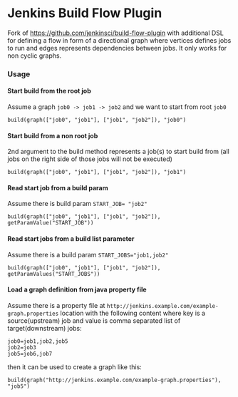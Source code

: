 Jenkins Build Flow Plugin
=========================

Fork of https://github.com/jenkinsci/build-flow-plugin with additional DSL for defining a flow in form of a directional
graph where vertices defines jobs to run and edges represents dependencies between jobs. It only works for non cyclic
graphs.

### Usage

#### Start build from the root job
Assume a graph ```job0 -> job1 -> job2``` and we want to start from root ```job0```
```
build(graph(["job0", "job1"], ["job1", "job2"]), "job0")
```

#### Start build from a non root job
2nd argument to the build method represents a job(s) to start build from (all jobs on the right side of those jobs
will not be executed)
```
build(graph(["job0", "job1"], ["job1", "job2"]), "job1")
```

#### Read start job from a build param
Assume there is build param ```START_JOB= "job2"```
```
build(graph(["job0", "job1"], ["job1", "job2"]), getParamValue("START_JOB"))
```

#### Read start jobs from a build list parameter
Assume there is a build param ```START_JOBS="job1,job2"```
```
build(graph(["job0", "job1"], ["job1", "job2"]), getParamValues("START_JOBS"))
```

#### Load a graph definition from java property file

Assume there is a property file at ```http://jenkins.example.com/example-graph.properties``` location with
the following content where key is a source(upstream) job and value is comma separated list of target(downstream) jobs:

```
job0=job1,job2,job5
job2=job3
job5=job6,job7
```

then it can be used to create a graph like this:

```
build(graph("http://jenkins.example.com/example-graph.properties"), "job5")
```
